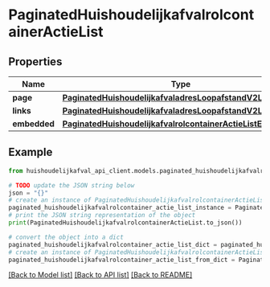 # PaginatedHuishoudelijkafvalrolcontainerActieList


## Properties

Name | Type | Description | Notes
------------ | ------------- | ------------- | -------------
**page** | [**PaginatedHuishoudelijkafvaladresLoopafstandV2ListPage**](PaginatedHuishoudelijkafvaladresLoopafstandV2ListPage.md) |  | [optional] 
**links** | [**PaginatedHuishoudelijkafvaladresLoopafstandV2ListLinks**](PaginatedHuishoudelijkafvaladresLoopafstandV2ListLinks.md) |  | [optional] 
**embedded** | [**PaginatedHuishoudelijkafvalrolcontainerActieListEmbedded**](PaginatedHuishoudelijkafvalrolcontainerActieListEmbedded.md) |  | [optional] 

## Example

```python
from huishoudelijkafval_api_client.models.paginated_huishoudelijkafvalrolcontainer_actie_list import PaginatedHuishoudelijkafvalrolcontainerActieList

# TODO update the JSON string below
json = "{}"
# create an instance of PaginatedHuishoudelijkafvalrolcontainerActieList from a JSON string
paginated_huishoudelijkafvalrolcontainer_actie_list_instance = PaginatedHuishoudelijkafvalrolcontainerActieList.from_json(json)
# print the JSON string representation of the object
print(PaginatedHuishoudelijkafvalrolcontainerActieList.to_json())

# convert the object into a dict
paginated_huishoudelijkafvalrolcontainer_actie_list_dict = paginated_huishoudelijkafvalrolcontainer_actie_list_instance.to_dict()
# create an instance of PaginatedHuishoudelijkafvalrolcontainerActieList from a dict
paginated_huishoudelijkafvalrolcontainer_actie_list_from_dict = PaginatedHuishoudelijkafvalrolcontainerActieList.from_dict(paginated_huishoudelijkafvalrolcontainer_actie_list_dict)
```
[[Back to Model list]](../README.md#documentation-for-models) [[Back to API list]](../README.md#documentation-for-api-endpoints) [[Back to README]](../README.md)



